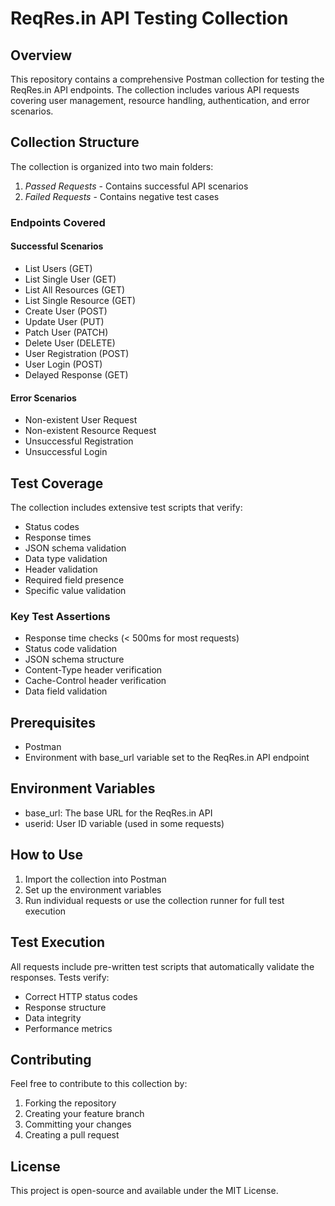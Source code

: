 # ReqRes.in API Testing Collection

## Overview
This repository contains a comprehensive Postman collection for testing the ReqRes.in API endpoints. The collection includes various API requests covering user management, resource handling, authentication, and error scenarios.

## Collection Structure
The collection is organized into two main folders:
1. *Passed Requests* - Contains successful API scenarios
2. *Failed Requests* - Contains negative test cases

### Endpoints Covered

#### Successful Scenarios
- List Users (GET)
- List Single User (GET)
- List All Resources (GET)
- List Single Resource (GET)
- Create User (POST)
- Update User (PUT)
- Patch User (PATCH)
- Delete User (DELETE)
- User Registration (POST)
- User Login (POST)
- Delayed Response (GET)

#### Error Scenarios
- Non-existent User Request
- Non-existent Resource Request
- Unsuccessful Registration
- Unsuccessful Login

## Test Coverage

The collection includes extensive test scripts that verify:
- Status codes
- Response times
- JSON schema validation
- Data type validation
- Header validation
- Required field presence
- Specific value validation

### Key Test Assertions
- Response time checks (< 500ms for most requests)
- Status code validation
- JSON schema structure
- Content-Type header verification
- Cache-Control header verification
- Data field validation

## Prerequisites
- Postman
- Environment with base_url variable set to the ReqRes.in API endpoint

## Environment Variables
- base_url: The base URL for the ReqRes.in API
- userid: User ID variable (used in some requests)

## How to Use
1. Import the collection into Postman
2. Set up the environment variables
3. Run individual requests or use the collection runner for full test execution

## Test Execution
All requests include pre-written test scripts that automatically validate the responses. Tests verify:
- Correct HTTP status codes
- Response structure
- Data integrity
- Performance metrics

## Contributing
Feel free to contribute to this collection by:
1. Forking the repository
2. Creating your feature branch
3. Committing your changes
4. Creating a pull request

## License
This project is open-source and available under the MIT License.
